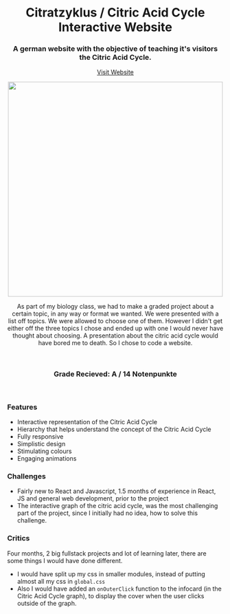 <h1 align="center">
 Citratzyklus / Citric Acid Cycle Interactive Website
</h1>



<h3 align="center">
A german website with the objective of teaching it's visitors the Citric Acid Cycle.</h3>

<p align="center">
<a align="center" href="https://citratzyklus.vercel.app">Visit Website</a>
 </p>
<p align="center">
<img src="https://user-images.githubusercontent.com/70843626/130143961-87fdcf45-dc23-43d3-92a6-5c760a62c9de.png" width=500/>
 </p>

<p align="center"> 
As part of my biology class, we had to make a graded project about a certain topic, in any way or format we wanted. We were presented with a list off topics. We were allowed to choose one of them. However I didn't get either off the three topics I chose and ended up with one I would never have thought about choosing. A presentation about the citric acid cycle would have bored me to death. So I chose to code a website.</p>

<br/>
<h3 align="center" border-bottom="none"> Grade Recieved:  A / 14 Notenpunkte</h3>

<br/>


### Features
- Interactive representation of the Citric Acid Cycle
- Hierarchy that helps understand the concept of the Citric Acid Cycle
- Fully responsive
- Simplistic design
- Stimulating colours
- Engaging animations

### Challenges
- Fairly new to React and Javascript, 1.5 months of experience in React, JS and general web development, prior to the project
- The interactive graph of the citric acid cycle, was the most challenging part of the project, since I initially had no idea, how to solve this challenge.

### Critics
Four months, 2 big fullstack projects and lot of learning later, there are some things I would have done different.  
- I would have split up my css in smaller modules, instead of putting almost all my css in `global.css`
- Also I would have added an `onOuterClick` function to the infocard (in the Citric Acid Cycle graph), to display the cover when the user clicks outside of the graph.
